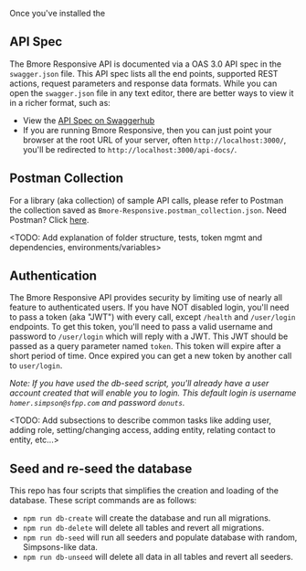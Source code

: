 Once you've installed the


## API Spec
The Bmore Responsive API is documented via a OAS 3.0 API spec in the `swagger.json` file.  This API spec lists all the end points, supported REST actions, request parameters and response data formats.  While you can open the `swagger.json` file in any text editor, there are better ways to view it in a richer format, such as:

- View the [API Spec on Swaggerhub](https://app.swaggerhub.com/apis/codeforbaltimore/bmoreResponsive)
- If you are running Bmore Responsive, then you can just point your browser at the root URL of your server, often `http://localhost:3000/`, you'll be redirected to `http://localhost:3000/api-docs/`.  

## Postman Collection

For a library (aka collection) of sample API calls, please refer to Postman the collection saved as `Bmore-Responsive.postman_collection.json`.  Need Postman? Click [here](https://www.postman.com/downloads/).

<TODO: Add explanation of folder structure, tests, token mgmt and dependencies, environments/variables>

## Authentication

The Bmore Responsive API provides security by limiting use of nearly all feature to authenticated users.   If you have NOT disabled login, you'll need to pass a token (aka "JWT") with every call, except `/health` and `/user/login` endpoints.  To get this token, you'll need to pass a valid username and password to `/user/login` which will reply with a JWT.  This JWT should be passed as a query parameter named `token`. This token will expire after a short period of time. Once expired you can get a new token by another call to `user/login`.

_Note: If you have used the db-seed script, you'll already have a user account created that will enable you to login.  This default login is username `homer.simpson@sfpp.com` and password `donuts`._

<TODO: Add subsections to describe common tasks like adding user, adding role, setting/changing access, adding entity, relating contact to entity, etc...>


## Seed and re-seed the database

This repo has four scripts that simplifies the creation and loading of the database.   These script commands are as follows:

- `npm run db-create` will create the database and run all migrations.
- `npm run db-delete` will delete all tables and revert all migrations.
- `npm run db-seed` will run all seeders and populate database with random, Simpsons-like data.
- `npm run db-unseed` will delete all data in all tables and revert all seeders.
